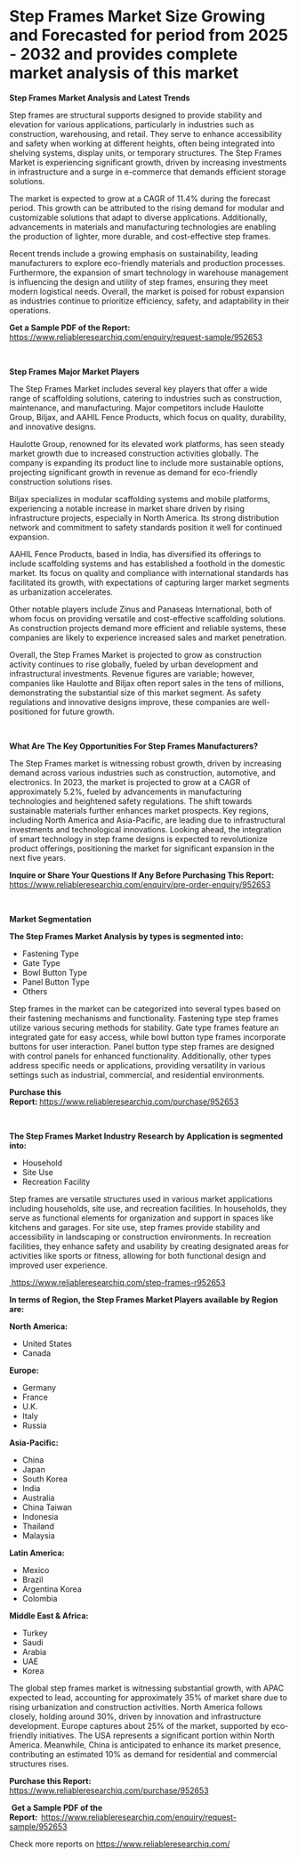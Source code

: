 <p><h1>Step Frames Market Size Growing and Forecasted for period from 2025 - 2032 and provides complete market analysis of this market</h1></p><p><strong>Step Frames Market Analysis and Latest Trends</strong></p>
<p><p>Step frames are structural supports designed to provide stability and elevation for various applications, particularly in industries such as construction, warehousing, and retail. They serve to enhance accessibility and safety when working at different heights, often being integrated into shelving systems, display units, or temporary structures. The Step Frames Market is experiencing significant growth, driven by increasing investments in infrastructure and a surge in e-commerce that demands efficient storage solutions.</p><p>The market is expected to grow at a CAGR of 11.4% during the forecast period. This growth can be attributed to the rising demand for modular and customizable solutions that adapt to diverse applications. Additionally, advancements in materials and manufacturing technologies are enabling the production of lighter, more durable, and cost-effective step frames. </p><p>Recent trends include a growing emphasis on sustainability, leading manufacturers to explore eco-friendly materials and production processes. Furthermore, the expansion of smart technology in warehouse management is influencing the design and utility of step frames, ensuring they meet modern logistical needs. Overall, the market is poised for robust expansion as industries continue to prioritize efficiency, safety, and adaptability in their operations.</p></p>
<p><strong>Get a Sample PDF of the Report:&nbsp;</strong> <a href="https://www.reliableresearchiq.com/enquiry/request-sample/952653?utm_campaign=2729&utm_medium=2&utm_source=Github&utm_content=ia&utm_term=06032025&utm_id=step-frames">https://www.reliableresearchiq.com/enquiry/request-sample/952653</a></p>
<p>&nbsp;</p>
<p><strong>Step Frames Major Market Players</strong></p>
<p><p>The Step Frames Market includes several key players that offer a wide range of scaffolding solutions, catering to industries such as construction, maintenance, and manufacturing. Major competitors include Haulotte Group, Biljax, and AAHIL Fence Products, which focus on quality, durability, and innovative designs.</p><p>Haulotte Group, renowned for its elevated work platforms, has seen steady market growth due to increased construction activities globally. The company is expanding its product line to include more sustainable options, projecting significant growth in revenue as demand for eco-friendly construction solutions rises.</p><p>Biljax specializes in modular scaffolding systems and mobile platforms, experiencing a notable increase in market share driven by rising infrastructure projects, especially in North America. Its strong distribution network and commitment to safety standards position it well for continued expansion.</p><p>AAHIL Fence Products, based in India, has diversified its offerings to include scaffolding systems and has established a foothold in the domestic market. Its focus on quality and compliance with international standards has facilitated its growth, with expectations of capturing larger market segments as urbanization accelerates.</p><p>Other notable players include Zinus and Panaseas International, both of whom focus on providing versatile and cost-effective scaffolding solutions. As construction projects demand more efficient and reliable systems, these companies are likely to experience increased sales and market penetration.</p><p>Overall, the Step Frames Market is projected to grow as construction activity continues to rise globally, fueled by urban development and infrastructural investments. Revenue figures are variable; however, companies like Haulotte and Biljax often report sales in the tens of millions, demonstrating the substantial size of this market segment. As safety regulations and innovative designs improve, these companies are well-positioned for future growth.</p></p>
<p>&nbsp;</p>
<p><strong>What Are The Key Opportunities For Step Frames Manufacturers?</strong></p>
<p><p>The Step Frames market is witnessing robust growth, driven by increasing demand across various industries such as construction, automotive, and electronics. In 2023, the market is projected to grow at a CAGR of approximately 5.2%, fueled by advancements in manufacturing technologies and heightened safety regulations. The shift towards sustainable materials further enhances market prospects. Key regions, including North America and Asia-Pacific, are leading due to infrastructural investments and technological innovations. Looking ahead, the integration of smart technology in step frame designs is expected to revolutionize product offerings, positioning the market for significant expansion in the next five years.</p></p>
<p><strong>Inquire or Share Your Questions If Any Before Purchasing This Report:</strong> <a href="https://www.reliableresearchiq.com/enquiry/pre-order-enquiry/952653?utm_campaign=2729&utm_medium=2&utm_source=Github&utm_content=ia&utm_term=06032025&utm_id=step-frames">https://www.reliableresearchiq.com/enquiry/pre-order-enquiry/952653</a></p>
<p>&nbsp;</p>
<p><strong>Market Segmentation</strong></p>
<p><strong>The Step Frames Market Analysis by types is segmented into:</strong></p>
<p><ul><li>Fastening Type</li><li>Gate Type</li><li>Bowl Button Type</li><li>Panel Button Type</li><li>Others</li></ul></p>
<p><p>Step frames in the market can be categorized into several types based on their fastening mechanisms and functionality. Fastening type step frames utilize various securing methods for stability. Gate type frames feature an integrated gate for easy access, while bowl button type frames incorporate buttons for user interaction. Panel button type step frames are designed with control panels for enhanced functionality. Additionally, other types address specific needs or applications, providing versatility in various settings such as industrial, commercial, and residential environments.</p></p>
<p><strong>Purchase this Report:&nbsp;</strong><a href="https://www.reliableresearchiq.com/purchase/952653?utm_campaign=2729&utm_medium=2&utm_source=Github&utm_content=ia&utm_term=06032025&utm_id=step-frames">https://www.reliableresearchiq.com/purchase/952653</a></p>
<p>&nbsp;</p>
<p><strong>The Step Frames Market Industry Research by Application is segmented into:</strong></p>
<p><ul><li>Household</li><li>Site Use</li><li>Recreation Facility</li></ul></p>
<p><p>Step frames are versatile structures used in various market applications including households, site use, and recreation facilities. In households, they serve as functional elements for organization and support in spaces like kitchens and garages. For site use, step frames provide stability and accessibility in landscaping or construction environments. In recreation facilities, they enhance safety and usability by creating designated areas for activities like sports or fitness, allowing for both functional design and improved user experience.</p></p>
<p><a href="https://www.reliableresearchiq.com/step-frames-r952653?utm_campaign=2729&utm_medium=2&utm_source=Github&utm_content=ia&utm_term=06032025&utm_id=step-frames">&nbsp;https://www.reliableresearchiq.com/step-frames-r952653</a></p>
<p><strong>In terms of Region, the Step Frames Market Players available by Region are:</strong></p>
<p>
    <p> <strong> North America: </strong>
        <ul>
            <li>United States</li>
            <li>Canada</li>
        </ul>
        </p> 
    <p> <strong> Europe: </strong>
        <ul>
            <li>Germany</li>
            <li>France</li>
            <li>U.K.</li>
            <li>Italy</li>
            <li>Russia</li>
        </ul>
        </p> 
    <p> <strong> Asia-Pacific: </strong>
        <ul>
            <li>China</li>
            <li>Japan</li>
            <li>South Korea</li>
            <li>India</li>
            <li>Australia</li>
            <li>China Taiwan</li>
            <li>Indonesia</li>
            <li>Thailand</li>
            <li>Malaysia</li>
        </ul>
        </p> 
    <p> <strong> Latin America: </strong>
        <ul>
            <li>Mexico</li>
            <li>Brazil</li>
            <li>Argentina Korea</li>
            <li>Colombia</li>
        </ul>
        </p> 
    <p> <strong> Middle East & Africa: </strong>
        <ul>
            <li>Turkey</li>
            <li>Saudi</li>
            <li>Arabia</li>
            <li>UAE</li>
            <li>Korea</li>
        </ul>
    </p>
    </p>
<p><p>The global step frames market is witnessing substantial growth, with APAC expected to lead, accounting for approximately 35% of market share due to rising urbanization and construction activities. North America follows closely, holding around 30%, driven by innovation and infrastructure development. Europe captures about 25% of the market, supported by eco-friendly initiatives. The USA represents a significant portion within North America. Meanwhile, China is anticipated to enhance its market presence, contributing an estimated 10% as demand for residential and commercial structures rises.</p></p>
<p><strong>Purchase this Report: </strong><a href="https://www.reliableresearchiq.com/purchase/952653?utm_campaign=2729&utm_medium=2&utm_source=Github&utm_content=ia&utm_term=06032025&utm_id=step-frames">https://www.reliableresearchiq.com/purchase/952653</a></p>
<p>&nbsp;<strong>Get a Sample PDF of the Report:&nbsp;&nbsp;</strong><a href="https://www.reliableresearchiq.com/enquiry/request-sample/952653?utm_campaign=2729&utm_medium=2&utm_source=Github&utm_content=ia&utm_term=06032025&utm_id=step-frames">https://www.reliableresearchiq.com/enquiry/request-sample/952653</a></p>
<p><strong></strong></p>
<p>Check more reports on <a href="https://www.reliableresearchiq.com/?utm_campaign=2729&utm_medium=2&utm_source=Github&utm_content=ia&utm_term=06032025&utm_id=step-frames">https://www.reliableresearchiq.com/</a></p>
